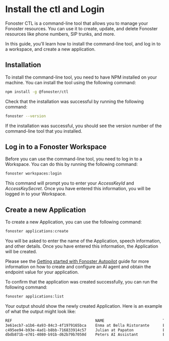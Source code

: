 # Install the ctl and Login

Fonoster CTL is a command-line tool that allows you to manage your Fonoster resources. You can use it to create, update, and delete Fonoster resources like phone numbers, SIP trunks, and more.

In this guide, you'll learn how to install the command-line tool, and log in to a workspace, and create a new application.

## Installation

To install the command-line tool, you need to have NPM installed on your machine. You can install the tool using the following command:

```bash
npm install -g @fonoster/ctl
```

Check that the installation was successful by running the following command:

```bash
fonoster --version
```

If the installation was successful, you should see the version number of the command-line tool that you installed.

## Log in to a Fonoster Workspace

Before you can use the command-line tool, you need to log in to a Workspace. You can do this by running the following command:

```bash
fonoster workspaces:login
```

This command will prompt you to enter your _AccessKeyId_ and _AccessKeySecret_. Once you have entered this information, you will be logged in to your Workspace.

## Create a new Application

To create a new Application, you can use the following command:

```bash
fonoster applications:create
```

You will be asked to enter the name of the Application, speech information, and other details. Once you have entered this information, the Application will be created. 

Please see the [Getting started with Fonoster Autopilot](./starting-with-autopilot.md) guide for more information on how to create and configure an AI agent and obtain the endpoint value for your application.

To confirm that the application was created successfully, you can run the following command:

```bash
fonoster applications:list
```

Your output should show the newly created Application. Here is an example of what the output might look like:

```bash
REF                                     NAME                          TYPE      ENDPOINT
3e61ecb7-a1b6-4a93-84c3-4f1979165bca    Enma at Bella Ristorante      EXTERNAL  2.tcp.ngrok.io:19301
c495ee94-b93e-4ad1-b8bb-716833914c57    Julian at Papaton             EXTERNAL  3.tcp.ngrok.io:59421
dbdb871b-e701-4080-b91b-d62b79b7050d    Peters AI Assistant           EXTERNAL  6.tcp.ngrok.io:49705
```
